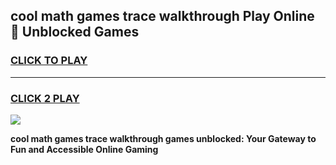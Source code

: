 
## cool math games trace walkthrough Play Online 👋 Unblocked Games
<h3>
<a href="https://news.freeplayer.one?title=cool_math_games_trace_walkthrough&ref=17CMG">CLICK TO PLAY</a></h3>
<hr>

<h3>
<a href="https://news.freeplayer.one?title=cool_math_games_trace_walkthrough&ref=17CMG">CLICK 2 PLAY</a>
  
</h3>

<a href="https://news.freeplayer.one?title=cool_math_games_trace_walkthrough&ref=17CMG/"><img src="https://clearcache.store/games.png"></a>


**cool math games trace walkthrough games unblocked: Your Gateway to Fun and Accessible Online Gaming**

